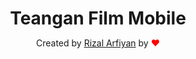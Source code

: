 <h1 align="center" style="margin-bottom:0">Teangan Film Mobile</h1>
<p align="center">Created by <a href="https://github.com/rizalarfiyan/" target="_blank">Rizal Arfiyan</a> by <span style="color:red">&#10084;</span></p><br />